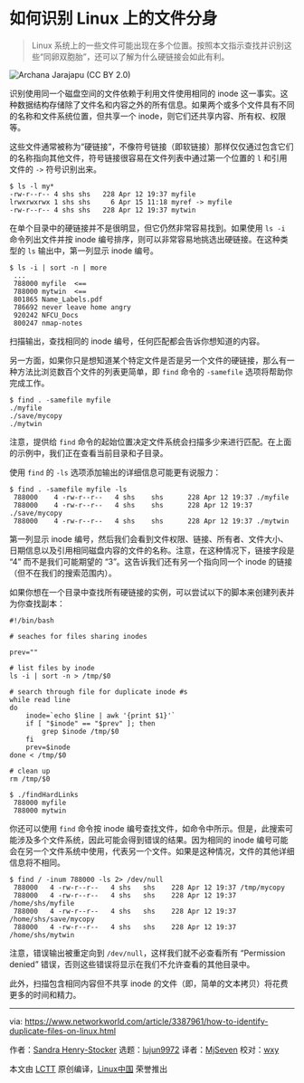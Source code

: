 [#]: collector: (lujun9972)
[#]: translator: (MjSeven)
[#]: reviewer: (wxy)
[#]: publisher: ( )
[#]: url: ( )
[#]: subject: (How to identify duplicate files on Linux)
[#]: via: (https://www.networkworld.com/article/3387961/how-to-identify-duplicate-files-on-linux.html#tk.rss_all)
[#]: author: (Sandra Henry-Stocker https://www.networkworld.com/author/Sandra-Henry_Stocker/)

如何识别 Linux 上的文件分身
======

> Linux 系统上的一些文件可能出现在多个位置。按照本文指示查找并识别这些“同卵双胞胎”，还可以了解为什么硬链接会如此有利。
 
![Archana Jarajapu \(CC BY 2.0\)][1]

识别使用同一个磁盘空间的文件依赖于利用文件使用相同的 inode 这一事实。这种数据结构存储除了文件名和内容之外的所有信息。如果两个或多个文件具有不同的名称和文件系统位置，但共享一个 inode，则它们还共享内容、所有权、权限等。

这些文件通常被称为“硬链接”，不像符号链接（即软链接）那样仅仅通过包含它们的名称指向其他文件，符号链接很容易在文件列表中通过第一个位置的 `l` 和引用文件的 `->` 符号识别出来。

```
$ ls -l my*
-rw-r--r-- 4 shs shs   228 Apr 12 19:37 myfile
lrwxrwxrwx 1 shs shs     6 Apr 15 11:18 myref -> myfile
-rw-r--r-- 4 shs shs   228 Apr 12 19:37 mytwin
```

在单个目录中的硬链接并不是很明显，但它仍然非常容易找到。如果使用 `ls -i` 命令列出文件并按 inode 编号排序，则可以非常容易地挑选出硬链接。在这种类型的 `ls` 输出中，第一列显示 inode 编号。

```
$ ls -i | sort -n | more
 ...
 788000 myfile  <==
 788000 mytwin  <==
 801865 Name_Labels.pdf
 786692 never leave home angry
 920242 NFCU_Docs
 800247 nmap-notes
```

扫描输出，查找相同的 inode 编号，任何匹配都会告诉你想知道的内容。 

另一方面，如果你只是想知道某个特定文件是否是另一个文件的硬链接，那么有一种方法比浏览数百个文件的列表更简单，即 `find` 命令的 `-samefile` 选项将帮助你完成工作。

```
$ find . -samefile myfile
./myfile
./save/mycopy
./mytwin
```

注意，提供给 `find` 命令的起始位置决定文件系统会扫描多少来进行匹配。在上面的示例中，我们正在查看当前目录和子目录。

使用 `find` 的 `-ls` 选项添加输出的详细信息可能更有说服力：

```
$ find . -samefile myfile -ls
 788000    4 -rw-r--r--   4 shs    shs      228 Apr 12 19:37 ./myfile
 788000    4 -rw-r--r--   4 shs    shs      228 Apr 12 19:37 ./save/mycopy
 788000    4 -rw-r--r--   4 shs    shs      228 Apr 12 19:37 ./mytwin
```

第一列显示 inode 编号，然后我们会看到文件权限、链接、所有者、文件大小、日期信息以及引用相同磁盘内容的文件的名称。注意，在这种情况下，链接字段是 “4” 而不是我们可能期望的 “3”。这告诉我们还有另一个指向同一个 inode 的链接（但不在我们的搜索范围内）。

如果你想在一个目录中查找所有硬链接的实例，可以尝试以下的脚本来创建列表并为你查找副本：

```
#!/bin/bash

# seaches for files sharing inodes

prev=""

# list files by inode
ls -i | sort -n > /tmp/$0

# search through file for duplicate inode #s
while read line
do
    inode=`echo $line | awk '{print $1}'`
    if [ "$inode" == "$prev" ]; then
        grep $inode /tmp/$0
    fi
    prev=$inode
done < /tmp/$0

# clean up
rm /tmp/$0
```

```
$ ./findHardLinks
 788000 myfile
 788000 mytwin
```

你还可以使用 `find` 命令按 inode 编号查找文件，如命令中所示。但是，此搜索可能涉及多个文件系统，因此可能会得到错误的结果。因为相同的 inode 编号可能会在另一个文件系统中使用，代表另一个文件。如果是这种情况，文件的其他详细信息将不相同。

```
$ find / -inum 788000 -ls 2> /dev/null
 788000   4 -rw-r--r--   4 shs   shs    228 Apr 12 19:37 /tmp/mycopy
 788000   4 -rw-r--r--   4 shs   shs    228 Apr 12 19:37 /home/shs/myfile
 788000   4 -rw-r--r--   4 shs   shs    228 Apr 12 19:37 /home/shs/save/mycopy
 788000   4 -rw-r--r--   4 shs   shs    228 Apr 12 19:37 /home/shs/mytwin
```

注意，错误输出被重定向到 `/dev/null`，这样我们就不必查看所有 “Permission denied” 错误，否则这些错误将显示在我们不允许查看的其他目录中。

此外，扫描包含相同内容但不共享 inode 的文件（即，简单的文本拷贝）将花费更多的时间和精力。

--------------------------------------------------------------------------------

via: https://www.networkworld.com/article/3387961/how-to-identify-duplicate-files-on-linux.html

作者：[Sandra Henry-Stocker][a]
选题：[lujun9972][b]
译者：[MjSeven](https://github.com/MjSeven)
校对：[wxy](https://github.com/wxy)

本文由 [LCTT](https://github.com/LCTT/TranslateProject) 原创编译，[Linux中国](https://linux.cn/) 荣誉推出

[a]: https://www.networkworld.com/author/Sandra-Henry_Stocker/
[b]: https://github.com/lujun9972
[1]: https://images.idgesg.net/images/article/2019/04/reflections-candles-100793651-large.jpg
[2]: https://www.networkworld.com/article/3242170/linux/invaluable-tips-and-tricks-for-troubleshooting-linux.html
[3]: https://www.facebook.com/NetworkWorld/
[4]: https://www.linkedin.com/company/network-world
